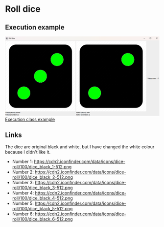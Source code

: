# Roll dice

## Execution example

![Execution example](https://github.com/marc7666/Roll-dice/blob/master/images/execution%20example.png?raw=true)
[Execution class example](https://github.com/marc7666/Roll-dice/blob/master/src/Main.java)



## Links
The dice are original black and white, but I have changed the white colour because I didn't like it.

* Number 1: https://cdn2.iconfinder.com/data/icons/dice-roll/100/dice_black_1-512.png
* Number 2: https://cdn2.iconfinder.com/data/icons/dice-roll/100/dice_black_2-512.png
* Number 3: https://cdn2.iconfinder.com/data/icons/dice-roll/100/dice_black_3-512.png
* Number 4: https://cdn2.iconfinder.com/data/icons/dice-roll/100/dice_black_4-512.png
* Number 5: https://cdn2.iconfinder.com/data/icons/dice-roll/100/dice_black_5-512.png
* Number 6: https://cdn2.iconfinder.com/data/icons/dice-roll/100/dice_black_6-512.png
